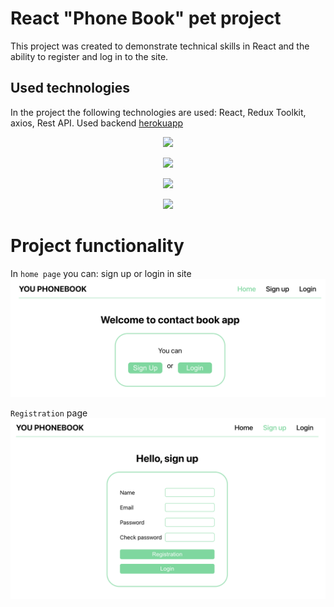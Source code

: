 # React "Phone Book" pet project

This project was created to demonstrate technical skills in React and the
ability to register and log in to the site.

<h2>
Used technologies
</h2>
In the project
the following technologies are used: React, Redux Toolkit, axios, Rest API. Used backend <a href='https://connections-api.herokuapp.com/docs/#/' target="_blank">herokuapp</a>

<p align="center">
<img src="https://media.tproger.ru/uploads/2016/10/reactmini.png" width="50%"></p>
<p align="center">
<img src="https://redux-toolkit.js.org/img/redux-logo-landscape.png" width="50%"></p>
<p align="center">
<img src="https://res.cloudinary.com/practicaldev/image/fetch/s--oGEXGSkH--/c_imagga_scale,f_auto,fl_progressive,h_420,q_auto,w_1000/https://dev-to-uploads.s3.amazonaws.com/uploads/articles/iu70z7h4vp482ptvsw3d.png" width="50%"></p>
<p align="center">
<img src="https://encrypted-tbn0.gstatic.com/images?q=tbn:ANd9GcQzLfEaHVvkEUwRD5QkOqecDdVNrutxM5sVQA&usqp=CAU"" width="50%"></p>

# Project functionality

In `home page` you can: sign up or login in site ![Home_page](./assets/home.png)

`Registration` page ![Home_page](./assets/sign_up.png)
